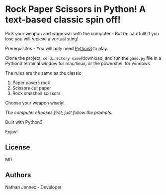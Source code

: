 # Rock Paper Scissors in Python! A text-based classic spin off!

Pick your weapon and wage war with the computer - But be carefull! If you lose you will recieve a vurtual sting!

Prerequisites - You will only need [Python3](https://www.python.org/downloads/) to play.

Clone the project, `cd directory name`/download, and run the `game.py` file in a Python3 terminal window for mac/linux, or the powershell for windows.

The rules are the same as the classic

1. Paper covers rock
2. Scissors cut paper
3. Rock smashes scissors

Choose your weapon wisely!

*The computer chooses first; just follow the prompts.*

Built with Python3

Enjoy!

## License
MIT

## Authors
Nathan Jennex - Developer
